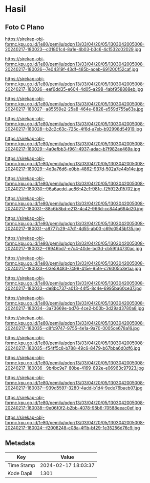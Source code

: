# Hasil

## Foto C Plano

https://sirekap-obj-formc.kpu.go.id/1e80/pemilu/pdpr/13/03/04/20/05/1303042005008-20240217-180023--c01801c4-8a1e-4b03-b3c6-4c1532c02029.jpg

https://sirekap-obj-formc.kpu.go.id/1e80/pemilu/pdpr/13/03/04/20/05/1303042005008-20240217-180026--7e04319f-43df-485b-aceb-691200f52caf.jpg

https://sirekap-obj-formc.kpu.go.id/1e80/pemilu/pdpr/13/03/04/20/05/1303042005008-20240217-180026--eef6dd35-e604-4d05-a298-4abf958888eb.jpg

https://sirekap-obj-formc.kpu.go.id/1e80/pemilu/pdpr/13/03/04/20/05/1303042005008-20240217-180027--a85559e2-25a8-464e-8828-e559d755a63a.jpg

https://sirekap-obj-formc.kpu.go.id/1e80/pemilu/pdpr/13/03/04/20/05/1303042005008-20240217-180028--b2c2c63c-725c-4f6d-a7eb-b92998d54919.jpg

https://sirekap-obj-formc.kpu.go.id/1e80/pemilu/pdpr/13/03/04/20/05/1303042005008-20240217-180029--4a0efbb3-f961-4937-adac-b7f982ae469a.jpg

https://sirekap-obj-formc.kpu.go.id/1e80/pemilu/pdpr/13/03/04/20/05/1303042005008-20240217-180029--4d3a76d6-e0bb-4862-937d-502a7e44b14e.jpg

https://sirekap-obj-formc.kpu.go.id/1e80/pemilu/pdpr/13/03/04/20/05/1303042005008-20240217-180030--96a6aedd-ae86-42e1-981c-f25922d15702.jpg

https://sirekap-obj-formc.kpu.go.id/1e80/pemilu/pdpr/13/03/04/20/05/1303042005008-20240217-180031--88c6b8bd-e213-4c42-966d-cc844a694d20.jpg

https://sirekap-obj-formc.kpu.go.id/1e80/pemilu/pdpr/13/03/04/20/05/1303042005008-20240217-180031--a8777c29-47d1-4d55-ab03-c69c0545bf35.jpg

https://sirekap-obj-formc.kpu.go.id/1e80/pemilu/pdpr/13/03/04/20/05/1303042005008-20240217-180032--f6946bd7-e7c4-40de-bd3d-cb59fd4730ac.jpg

https://sirekap-obj-formc.kpu.go.id/1e80/pemilu/pdpr/13/03/04/20/05/1303042005008-20240217-180033--03e58483-7499-415e-95fe-c26005b3e1aa.jpg

https://sirekap-obj-formc.kpu.go.id/1e80/pemilu/pdpr/13/03/04/20/05/1303042005008-20240217-180033--de8bc737-a013-44f5-8c4e-6995ba60ce37.jpg

https://sirekap-obj-formc.kpu.go.id/1e80/pemilu/pdpr/13/03/04/20/05/1303042005008-20240217-180034--3a73669e-bd76-4ce2-b03b-3d29ad3780a8.jpg

https://sirekap-obj-formc.kpu.go.id/1e80/pemilu/pdpr/13/03/04/20/05/1303042005008-20240217-180035--d8fc9747-9755-4e1a-9a70-0005ce678a16.jpg

https://sirekap-obj-formc.kpu.go.id/1e80/pemilu/pdpr/13/03/04/20/05/1303042005008-20240217-180035--f54ff5c8-b788-49c6-8479-b67bba6d0df6.jpg

https://sirekap-obj-formc.kpu.go.id/1e80/pemilu/pdpr/13/03/04/20/05/1303042005008-20240217-180036--9b4bc9e7-80be-4169-892e-e06963c97923.jpg

https://sirekap-obj-formc.kpu.go.id/1e80/pemilu/pdpr/13/03/04/20/05/1303042005008-20240217-180037--939d5597-3280-4add-b1d4-9ede76baeb07.jpg

https://sirekap-obj-formc.kpu.go.id/1e80/pemilu/pdpr/13/03/04/20/05/1303042005008-20240217-180038--9e06f0f2-b2bb-4078-95b6-70588eeac0ef.jpg

https://sirekap-obj-formc.kpu.go.id/1e80/pemilu/pdpr/13/03/04/20/05/1303042005008-20240217-180024--f2008248-c08a-4f1b-bf29-1e35256d76c9.jpg


## Metadata

| Key        | Value               |
| ---------- | ------------------- |
| Time Stamp | 2024-02-17 18:03:37 |
| Kode Dapil | 1301                |



